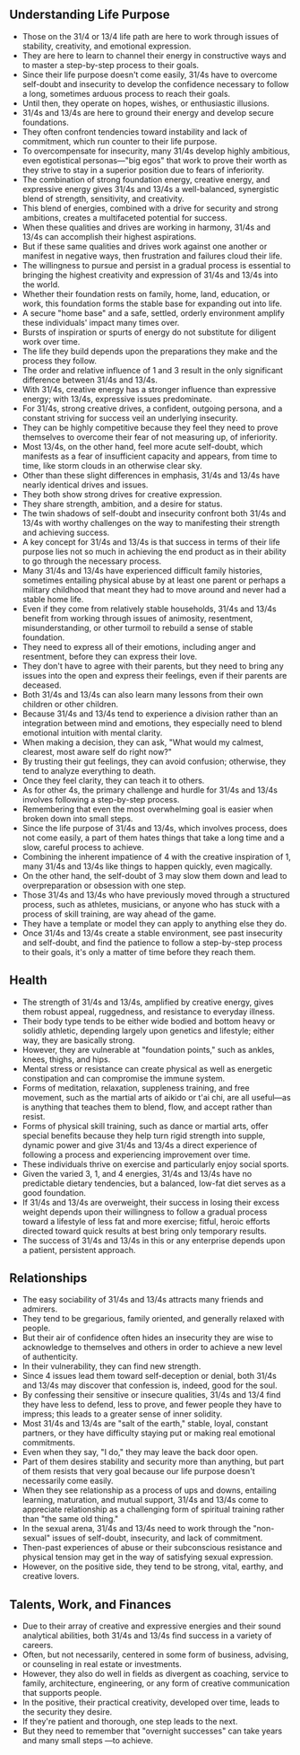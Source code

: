 ## Understanding Life Purpose
- Those on the 31/4 or 13/4 life path are here to work through issues of stability, creativity, and emotional expression.
- They are here to learn to channel their energy in constructive ways and to master a step-by-step process to their goals.
- Since their life purpose doesn't come easily, 31/4s have to overcome self-doubt and insecurity to develop the confidence necessary to follow a long, sometimes arduous process to reach their goals.
- Until then, they operate on hopes, wishes, or enthusiastic illusions.
- 31/4s and 13/4s are here to ground their energy and develop secure foundations.
- They often confront tendencies toward instability and lack of commitment, which run counter to their life purpose.
- To overcompensate for insecurity, many 31/4s develop highly ambitious, even egotistical personas—"big egos" that work to prove their worth as they strive to stay in a superior position due to fears of inferiority.
- The combination of strong foundation energy, creative energy, and expressive energy gives 31/4s and 13/4s a well-balanced, synergistic blend of strength, sensitivity, and creativity.
- This blend of energies, combined with a drive for security and strong ambitions, creates a multifaceted potential for success.
- When these qualities and drives are working in harmony, 31/4s and 13/4s can accomplish their highest aspirations.
- But if these same qualities and drives work against one another or manifest in negative ways, then frustration and failures cloud their life.
- The willingness to pursue and persist in a gradual process is essential to bringing the highest creativity and expression of 31/4s and 13/4s into the world.
- Whether their foundation rests on family, home, land, education, or work, this foundation forms the stable base for expanding out into life.
- A secure "home base" and a safe, settled, orderly environment amplify these individuals' impact many times over.
- Bursts of inspiration or spurts of energy do not substitute for diligent work over time. 
- The life they build depends upon the preparations they make and the process they follow.
- The order and relative influence of 1 and 3 result in the only significant difference between 31/4s and 13/4s.
- With 31/4s, creative energy has a stronger influence than expressive energy; with 13/4s, expressive issues predominate.
- For 31/4s, strong creative drives, a confident, outgoing persona, and a constant striving for success veil an underlying insecurity.
- They can be highly competitive because they feel they need to prove themselves to overcome their fear of not measuring up, of inferiority.
- Most 13/4s, on the other hand, feel more acute self-doubt, which manifests as a fear of insufficient capacity and appears, from time to time, like storm clouds in an otherwise clear sky.
- Other than these slight differences in emphasis, 31/4s and 13/4s have nearly identical drives and issues.
- They both show strong drives for creative expression.
- They share strength, ambition, and a desire for status.
- The twin shadows of self-doubt and insecurity confront both 31/4s and 13/4s with worthy challenges on the way to manifesting their strength and achieving success.
- A key concept for 31/4s and 13/4s is that success in terms of their life purpose lies not so much in achieving the end product as in their ability to go through the necessary process.
- Many 31/4s and 13/4s have experienced difficult family histories, sometimes entailing physical abuse by at least one parent or perhaps a military childhood that meant they had to move around and never had a stable home life.
- Even if they come from relatively stable households, 31/4s and 13/4s benefit from working through issues of animosity, resentment, misunderstanding, or other turmoil to rebuild a sense of stable foundation.
- They need to express all of their emotions, including anger and resentment, before they can express their love.
- They don't have to agree with their parents, but they need to bring any issues into the open and express their feelings, even if their parents are deceased.
- Both 31/4s and 13/4s can also learn many lessons from their own children or other children.
- Because 31/4s and 13/4s tend to experience a division rather than an integration between mind and emotions, they especially need to blend emotional intuition with mental clarity.
- When making a decision, they can ask, "What would my calmest, clearest, most aware self do right now?"
- By trusting their gut feelings, they can avoid confusion; otherwise, they tend to analyze everything to death.
- Once they feel clarity, they can teach it to others.
- As for other 4s, the primary challenge and hurdle for 31/4s and 13/4s involves following a step-by-step process.
- Remembering that even the most overwhelming goal is easier when broken down into small steps.
- Since the life purpose of 31/4s and 13/4s, which involves process, does not come easily, a part of them hates things that take a long time and a slow, careful process to achieve.
- Combining the inherent impatience of 4 with the creative inspiration of 1, many 31/4s and 13/4s like things to happen quickly, even magically.
- On the other hand, the self-doubt of 3 may slow them down and lead to overpreparation or obsession with one step.
- Those 31/4s and 13/4s who have previously moved through a structured process, such as athletes, musicians, or anyone who has stuck with a process of skill training, are way ahead of the game.
- They have a template or model they can apply to anything else they do.
- Once 31/4s and 13/4s create a stable environment, see past insecurity and self-doubt, and find the patience to follow a step-by-step process to their goals, it's only a matter of time before they reach them.

## Health
- The strength of 31/4s and 13/4s, amplified by creative energy, gives them robust appeal, ruggedness, and resistance to everyday illness.
- Their body type tends to be either wide bodied and bottom heavy or solidly athletic, depending largely upon genetics and lifestyle; either way, they are basically strong.
- However, they are vulnerable at "foundation points," such as ankles, knees, thighs, and hips.
- Mental stress or resistance can create physical as well as energetic constipation and can compromise the immune system.
- Forms of meditation, relaxation, suppleness training, and free movement, such as the martial arts of aikido or t'ai chi, are all useful—as is anything that teaches them to blend, flow, and accept rather than resist.
- Forms of physical skill training, such as dance or martial arts, offer special benefits because they help turn rigid strength into supple, dynamic power and give 31/4s and 13/4s a direct experience of following a process and experiencing improvement over time.
- These individuals thrive on exercise and particularly enjoy social sports.
- Given the varied 3, 1, and 4 energies, 31/4s and 13/4s have no predictable dietary tendencies, but a balanced, low-fat diet serves as a good foundation.
- If 31/4s and 13/4s are overweight, their success in losing their excess weight depends upon their willingness to follow a gradual process toward a lifestyle of less fat and more exercise; fitful, heroic efforts directed toward quick results at best bring only temporary results.
- The success of 31/4s and 13/4s in this or any enterprise depends upon a patient, persistent approach.

## Relationships
- The easy sociability of 31/4s and 13/4s attracts many friends and admirers.
- They tend to be gregarious, family oriented, and generally relaxed with people.
- But their air of confidence often hides an insecurity they are wise to acknowledge to themselves and others in order to achieve a new level of authenticity.
- In their vulnerability, they can find new strength.
- Since 4 issues lead them toward self-deception or denial, both 31/4s and 13/4s may discover that confession is, indeed, good for the soul.
- By confessing their sensitive or insecure qualities, 31/4s and 13/4 find they have less to defend, less to prove, and fewer people they have to impress; this leads to a greater sense of inner solidity.
- Most 31/4s and 13/4s are "salt of the earth," stable, loyal, constant partners, or they have difficulty staying put or making real emotional commitments.
- Even when they say, "I do," they may leave the back door open.
- Part of them desires stability and security more than anything, but part of them resists that very goal because our life purpose doesn't necessarily come easily.
- When they see relationship as a process of ups and downs, entailing learning, maturation, and mutual support, 31/4s and 13/4s come to appreciate relationship as a challenging form of spiritual training rather than "the same old thing."
- In the sexual arena, 31/4s and 13/4s need to work through the "non-sexual" issues of self-doubt, insecurity, and lack of commitment.
- Then-past experiences of abuse or their subconscious resistance and physical tension may get in the way of satisfying sexual expression.
- However, on the positive side, they tend to be strong, vital, earthy, and creative lovers.

## Talents, Work, and Finances
- Due to their array of creative and expressive energies and their sound analytical abilities, both 31/4s and 13/4s find success in a variety of careers.
- Often, but not necessarily, centered in some form of business, advising, or counseling in real estate or investments.
- However, they also do well in fields as divergent as coaching, service to family, architecture, engineering, or any form of creative communication that supports people.
- In the positive, their practical creativity, developed over time, leads to the security they desire.
- If they're patient and thorough, one step leads to the next.
- But they need to remember that "overnight successes" can take years and many small steps —to achieve.